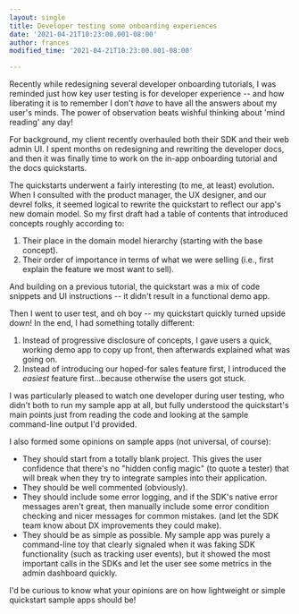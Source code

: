 ```yaml
---
layout: single
title: Developer testing some onboarding experiences
date: '2021-04-21T10:23:00.001-08:00'
author: frances
modified_time: '2021-04-21T10:23:00.001-08:00'

---
```



Recently while redesigning several developer onboarding tutorials, I was reminded just how key user testing is for developer experience -- and how liberating it is to remember I don't *have* to have all the answers about my user's minds. The power of observation beats wishful thinking about 'mind reading' any day! 

For background, my client recently overhauled both  their SDK and their web admin UI. I spent months on redesigning and rewriting the developer docs, and then it was finally time to work on the in-app onboarding tutorial and the docs quickstarts. 

The quickstarts underwent a fairly interesting (to me, at least) evolution.  When I consulted with the product manager, the UX designer, and our devrel folks, it seemed logical to rewrite the quickstart to reflect our app's new domain model. So my first draft had a table of contents that introduced concepts roughly according to:

1. Their place in the domain model hierarchy (starting with the base concept).
2.  Their order of importance in terms of what we were selling (i.e., first explain the feature we most want to sell).

And building on a previous tutorial, the quickstart was a mix of code snippets and UI instructions -- it didn't result in a functional demo app.


Then I went to user test, and oh boy -- my quickstart quickly turned upside down! In the end, I had something totally different:

1. Instead of progressive disclosure of concepts, I gave users a quick, working demo app to copy up front, then afterwards explained what was going on.
2. Instead of introducing our hoped-for sales feature first, I introduced the *easiest* feature first...because otherwise the users got stuck.

I was particularly pleased to watch one developer during user testing, who didn't both to run my sample app at all, but fully understood the quickstart's main points just from reading the code and looking at the sample command-line output I'd provided. 

I also formed some opinions on sample apps (not universal, of course):

- They should start from a totally blank project. This gives the user confidence that there's no "hidden config magic" (to quote a tester) that will break when they try to integrate samples into their application.
- They should be well commented (obviously). 
- They should include some error logging, and if the SDK's native error messages aren't great, then manually include some error condition checking and nicer messages for common mistakes. (and let the SDK team know about DX improvements they could make).
- They should be as simple as possible. My sample app was purely a command-line toy that clearly signaled when it was faking SDK functionality (such as tracking user events), but it showed the most important calls in the SDKs and let the user see some metrics in the admin dashboard quickly.





I'd be curious to know what your opinions are on how lightweight or simple quickstart sample apps should be! 


<!--optim_quickstart_before_user_testing.png-->
<!--optim_quickstart_during_user_testing.png-->
<!--optim_quickstart_after_user_testing.png-->



